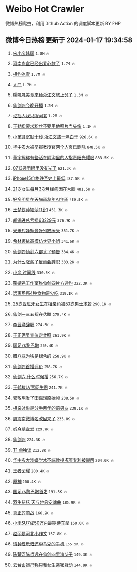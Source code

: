 # Weibo Hot Crawler 



微博热榜爬虫，利用 Github Action 的调度脚本更新 BY PHP 


## 微博今日热榜 更新于 2024-01-17 19:34:58 
1. [宋小宝韩国](https://s.weibo.com/weibo?q=%E5%AE%8B%E5%B0%8F%E5%AE%9D%E9%9F%A9%E5%9B%BD&t=31&band_rank=1&Refer=top) `1.8M 🔥` 

1. [河南肉盒已经出爱心款了](https://s.weibo.com/weibo?q=%23%E6%B2%B3%E5%8D%97%E8%82%89%E7%9B%92%E5%B7%B2%E7%BB%8F%E5%87%BA%E7%88%B1%E5%BF%83%E6%AC%BE%E4%BA%86%23&t=31&band_rank=2&Refer=top) `1.7M 🔥` 

1. [相约冰雪](https://s.weibo.com/weibo?q=%23%E7%9B%B8%E7%BA%A6%E5%86%B0%E9%9B%AA%23&t=31&band_rank=3&Refer=top) `1.7M 🔥` 

1. [人口](https://s.weibo.com/weibo?q=%E4%BA%BA%E5%8F%A3&t=31&band_rank=4&Refer=top) `1.7M 🔥` 

1. [糯叽叽美食来给浙江文旅上分了](https://s.weibo.com/weibo?q=%23%E7%B3%AF%E5%8F%BD%E5%8F%BD%E7%BE%8E%E9%A3%9F%E6%9D%A5%E7%BB%99%E6%B5%99%E6%B1%9F%E6%96%87%E6%97%85%E4%B8%8A%E5%88%86%E4%BA%86%23&t=31&band_rank=5&Refer=top) `1.3M 🔥` 

1. [仙剑四今晚开播](https://s.weibo.com/weibo?q=%23%E4%BB%99%E5%89%91%E5%9B%9B%E4%BB%8A%E6%99%9A%E5%BC%80%E6%92%AD%23&t=31&band_rank=6&Refer=top) `1.2M 🔥` 

1. [论摇人我只服河北](https://s.weibo.com/weibo?q=%23%E8%AE%BA%E6%91%87%E4%BA%BA%E6%88%91%E5%8F%AA%E6%9C%8D%E6%B2%B3%E5%8C%97%23&t=31&band_rank=7&Refer=top) `1.2M 🔥` 

1. [王劲松要求粉丝不要用他照片当头像](https://s.weibo.com/weibo?q=%23%E7%8E%8B%E5%8A%B2%E6%9D%BE%E8%A6%81%E6%B1%82%E7%B2%89%E4%B8%9D%E4%B8%8D%E8%A6%81%E7%94%A8%E4%BB%96%E7%85%A7%E7%89%87%E5%BD%93%E5%A4%B4%E5%83%8F%23&t=31&band_rank=8&Refer=top) `1.1M 🔥` 

1. [小孩哥沉默十秒 浙江文旅一年白干](https://s.weibo.com/weibo?q=%E5%B0%8F%E5%AD%A9%E5%93%A5%E6%B2%89%E9%BB%98%E5%8D%81%E7%A7%92%20%E6%B5%99%E6%B1%9F%E6%96%87%E6%97%85%E4%B8%80%E5%B9%B4%E7%99%BD%E5%B9%B2&t=31&band_rank=9&Refer=top) `926.6K 🔥` 

1. [华中农大被举报教授官网个人页已删除](https://s.weibo.com/weibo?q=%23%E5%8D%8E%E4%B8%AD%E5%86%9C%E5%A4%A7%E8%A2%AB%E4%B8%BE%E6%8A%A5%E6%95%99%E6%8E%88%E5%AE%98%E7%BD%91%E4%B8%AA%E4%BA%BA%E9%A1%B5%E5%B7%B2%E5%88%A0%E9%99%A4%23&t=31&band_rank=10&Refer=top) `848.5K 🔥` 

1. [董宇辉称有些活在阴沟里的人指责阳光耀眼](https://s.weibo.com/weibo?q=%23%E8%91%A3%E5%AE%87%E8%BE%89%E7%A7%B0%E6%9C%89%E4%BA%9B%E6%B4%BB%E5%9C%A8%E9%98%B4%E6%B2%9F%E9%87%8C%E7%9A%84%E4%BA%BA%E6%8C%87%E8%B4%A3%E9%98%B3%E5%85%89%E8%80%80%E7%9C%BC%23&t=31&band_rank=11&Refer=top) `833.5K 🔥` 

1. [0713男团眼里没有光了](https://s.weibo.com/weibo?q=%230713%E7%94%B7%E5%9B%A2%E7%9C%BC%E9%87%8C%E6%B2%A1%E6%9C%89%E5%85%89%E4%BA%86%23&t=31&band_rank=12&Refer=top) `621.3K 🔥` 

1. [iPhone15价格跌至史上最低](https://s.weibo.com/weibo?q=%23iPhone15%E4%BB%B7%E6%A0%BC%E8%B7%8C%E8%87%B3%E5%8F%B2%E4%B8%8A%E6%9C%80%E4%BD%8E%23&t=31&band_rank=13&Refer=top) `487.5K 🔥` 

1. [21岁女生每月3次月经病因在大脑](https://s.weibo.com/weibo?q=%2321%E5%B2%81%E5%A5%B3%E7%94%9F%E6%AF%8F%E6%9C%883%E6%AC%A1%E6%9C%88%E7%BB%8F%E7%97%85%E5%9B%A0%E5%9C%A8%E5%A4%A7%E8%84%91%23&t=31&band_rank=14&Refer=top) `481.5K 🔥` 

1. [好多明星在天猫画龙年AI年画](https://s.weibo.com/weibo?q=%23%E5%A5%BD%E5%A4%9A%E6%98%8E%E6%98%9F%E5%9C%A8%E5%A4%A9%E7%8C%AB%E7%94%BB%E9%BE%99%E5%B9%B4AI%E5%B9%B4%E7%94%BB%23&t=31&band_rank=15&Refer=top) `459.5K 🔥` 

1. [王楚钦孙颖莎11比1](https://s.weibo.com/weibo?q=%23%E7%8E%8B%E6%A5%9A%E9%92%A6%E5%AD%99%E9%A2%96%E8%8E%8E11%E6%AF%941%23&t=31&band_rank=16&Refer=top) `451.3K 🔥` 

1. [胡锡进总亏损63229元](https://s.weibo.com/weibo?q=%23%E8%83%A1%E9%94%A1%E8%BF%9B%E6%80%BB%E4%BA%8F%E6%8D%9F63229%E5%85%83%23&t=31&band_rank=17&Refer=top) `376.7K 🔥` 

1. [夹来的娃娃最好别放床头](https://s.weibo.com/weibo?q=%23%E5%A4%B9%E6%9D%A5%E7%9A%84%E5%A8%83%E5%A8%83%E6%9C%80%E5%A5%BD%E5%88%AB%E6%94%BE%E5%BA%8A%E5%A4%B4%23&t=31&band_rank=18&Refer=top) `351.7K 🔥` 

1. [希林娜依高模仿世界小姐](https://s.weibo.com/weibo?q=%23%E5%B8%8C%E6%9E%97%E5%A8%9C%E4%BE%9D%E9%AB%98%E6%A8%A1%E4%BB%BF%E4%B8%96%E7%95%8C%E5%B0%8F%E5%A7%90%23&t=31&band_rank=19&Refer=top) `341.6K 🔥` 

1. [仙剑四仙剑六都发了预告](https://s.weibo.com/weibo?q=%23%E4%BB%99%E5%89%91%E5%9B%9B%E4%BB%99%E5%89%91%E5%85%AD%E9%83%BD%E5%8F%91%E4%BA%86%E9%A2%84%E5%91%8A%23&t=31&band_rank=20&Refer=top) `334.4K 🔥` 

1. [为什么涨薪了反而会辞职](https://s.weibo.com/weibo?q=%23%E4%B8%BA%E4%BB%80%E4%B9%88%E6%B6%A8%E8%96%AA%E4%BA%86%E5%8F%8D%E8%80%8C%E4%BC%9A%E8%BE%9E%E8%81%8C%23&t=31&band_rank=21&Refer=top) `333.2K 🔥` 

1. [小义 时间线](https://s.weibo.com/weibo?q=%E5%B0%8F%E4%B9%89%20%E6%97%B6%E9%97%B4%E7%BA%BF&t=31&band_rank=22&Refer=top) `330.6K 🔥` 

1. [鞠婧祎工作室称仙剑四片方违约](https://s.weibo.com/weibo?q=%23%E9%9E%A0%E5%A9%A7%E7%A5%8E%E5%B7%A5%E4%BD%9C%E5%AE%A4%E7%A7%B0%E4%BB%99%E5%89%91%E5%9B%9B%E7%89%87%E6%96%B9%E8%BF%9D%E7%BA%A6%23&t=31&band_rank=23&Refer=top) `322.3K 🔥` 

1. [远离肠癌4种食物要少吃](https://s.weibo.com/weibo?q=%23%E8%BF%9C%E7%A6%BB%E8%82%A0%E7%99%8C4%E7%A7%8D%E9%A3%9F%E7%89%A9%E8%A6%81%E5%B0%91%E5%90%83%23&t=31&band_rank=24&Refer=top) `319.1K 🔥` 

1. [25岁西班牙女生在相亲角被50岁男士求婚](https://s.weibo.com/weibo?q=%2325%E5%B2%81%E8%A5%BF%E7%8F%AD%E7%89%99%E5%A5%B3%E7%94%9F%E5%9C%A8%E7%9B%B8%E4%BA%B2%E8%A7%92%E8%A2%AB50%E5%B2%81%E7%94%B7%E5%A3%AB%E6%B1%82%E5%A9%9A%23&t=31&band_rank=25&Refer=top) `290.1K 🔥` 

1. [仙剑一三五都在优酷](https://s.weibo.com/weibo?q=%23%E4%BB%99%E5%89%91%E4%B8%80%E4%B8%89%E4%BA%94%E9%83%BD%E5%9C%A8%E4%BC%98%E9%85%B7%23&t=31&band_rank=26&Refer=top) `275.4K 🔥` 

1. [李晋晔辞职](https://s.weibo.com/weibo?q=%23%E6%9D%8E%E6%99%8B%E6%99%94%E8%BE%9E%E8%81%8C%23&t=31&band_rank=27&Refer=top) `274.5K 🔥` 

1. [于正晒吴宣仪定妆照](https://s.weibo.com/weibo?q=%23%E4%BA%8E%E6%AD%A3%E6%99%92%E5%90%B4%E5%AE%A3%E4%BB%AA%E5%AE%9A%E5%A6%86%E7%85%A7%23&t=31&band_rank=28&Refer=top) `261.9K 🔥` 

1. [国足vs黎巴嫩](https://s.weibo.com/weibo?q=%23%E5%9B%BD%E8%B6%B3vs%E9%BB%8E%E5%B7%B4%E5%AB%A9%23&t=31&band_rank=29&Refer=top) `259.4K 🔥` 

1. [腊八蒜为啥是绿色的](https://s.weibo.com/weibo?q=%23%E8%85%8A%E5%85%AB%E8%92%9C%E4%B8%BA%E5%95%A5%E6%98%AF%E7%BB%BF%E8%89%B2%E7%9A%84%23&t=31&band_rank=30&Refer=top) `258.9K 🔥` 

1. [仙剑四首播评价](https://s.weibo.com/weibo?q=%E4%BB%99%E5%89%91%E5%9B%9B%E9%A6%96%E6%92%AD%E8%AF%84%E4%BB%B7&t=31&band_rank=31&Refer=top) `258.7K 🔥` 

1. [仙剑六 什么时候播](https://s.weibo.com/weibo?q=%E4%BB%99%E5%89%91%E5%85%AD%20%E4%BB%80%E4%B9%88%E6%97%B6%E5%80%99%E6%92%AD&t=31&band_rank=32&Refer=top) `256.7K 🔥` 

1. [王鹤棣LV官网生图](https://s.weibo.com/weibo?q=%23%E7%8E%8B%E9%B9%A4%E6%A3%A3LV%E5%AE%98%E7%BD%91%E7%94%9F%E5%9B%BE%23&t=31&band_rank=33&Refer=top) `241.7K 🔥` 

1. [郭敬明发了田嘉瑞原始帧](https://s.weibo.com/weibo?q=%23%E9%83%AD%E6%95%AC%E6%98%8E%E5%8F%91%E4%BA%86%E7%94%B0%E5%98%89%E7%91%9E%E5%8E%9F%E5%A7%8B%E5%B8%A7%23&t=31&band_rank=34&Refer=top) `238.5K 🔥` 

1. [相亲对象是分手两年的前男友](https://s.weibo.com/weibo?q=%23%E7%9B%B8%E4%BA%B2%E5%AF%B9%E8%B1%A1%E6%98%AF%E5%88%86%E6%89%8B%E4%B8%A4%E5%B9%B4%E7%9A%84%E5%89%8D%E7%94%B7%E5%8F%8B%23&t=31&band_rank=35&Refer=top) `238.1K 🔥` 

1. [周震南微博名改回来了](https://s.weibo.com/weibo?q=%23%E5%91%A8%E9%9C%87%E5%8D%97%E5%BE%AE%E5%8D%9A%E5%90%8D%E6%94%B9%E5%9B%9E%E6%9D%A5%E4%BA%86%23&t=31&band_rank=36&Refer=top) `235.0K 🔥` 

1. [祈今朝宣发](https://s.weibo.com/weibo?q=%E7%A5%88%E4%BB%8A%E6%9C%9D%E5%AE%A3%E5%8F%91&t=31&band_rank=37&Refer=top) `229.7K 🔥` 

1. [仙剑四](https://s.weibo.com/weibo?q=%E4%BB%99%E5%89%91%E5%9B%9B&t=31&band_rank=38&Refer=top) `224.3K 🔥` 

1. [T1 单独谈](https://s.weibo.com/weibo?q=T1%20%E5%8D%95%E7%8B%AC%E8%B0%88&t=31&band_rank=39&Refer=top) `212.8K 🔥` 

1. [华中农大涉嫌学术不端教授多项专利被驳回](https://s.weibo.com/weibo?q=%23%E5%8D%8E%E4%B8%AD%E5%86%9C%E5%A4%A7%E6%B6%89%E5%AB%8C%E5%AD%A6%E6%9C%AF%E4%B8%8D%E7%AB%AF%E6%95%99%E6%8E%88%E5%A4%9A%E9%A1%B9%E4%B8%93%E5%88%A9%E8%A2%AB%E9%A9%B3%E5%9B%9E%23&t=31&band_rank=40&Refer=top) `204.0K 🔥` 

1. [王者荣耀](https://s.weibo.com/weibo?q=%E7%8E%8B%E8%80%85%E8%8D%A3%E8%80%80&t=31&band_rank=41&Refer=top) `200.4K 🔥` 

1. [原神](https://s.weibo.com/weibo?q=%E5%8E%9F%E7%A5%9E&t=31&band_rank=42&Refer=top) `200.4K 🔥` 

1. [国足vs黎巴嫩首发](https://s.weibo.com/weibo?q=%23%E5%9B%BD%E8%B6%B3vs%E9%BB%8E%E5%B7%B4%E5%AB%A9%E9%A6%96%E5%8F%91%23&t=31&band_rank=43&Refer=top) `191.5K 🔥` 

1. [羽生结弦 天与地的安魂曲](https://s.weibo.com/weibo?q=%E7%BE%BD%E7%94%9F%E7%BB%93%E5%BC%A6%20%E5%A4%A9%E4%B8%8E%E5%9C%B0%E7%9A%84%E5%AE%89%E9%AD%82%E6%9B%B2&t=31&band_rank=44&Refer=top) `185.9K 🔥` 

1. [真正的商战](https://s.weibo.com/weibo?q=%E7%9C%9F%E6%AD%A3%E7%9A%84%E5%95%86%E6%88%98&t=31&band_rank=45&Refer=top) `166.2K 🔥` 

1. [小米SU7成50万内最期待车型](https://s.weibo.com/weibo?q=%23%E5%B0%8F%E7%B1%B3SU7%E6%88%9050%E4%B8%87%E5%86%85%E6%9C%80%E6%9C%9F%E5%BE%85%E8%BD%A6%E5%9E%8B%23&t=31&band_rank=46&Refer=top) `160.0K 🔥` 

1. [赵丽颖河北小作文](https://s.weibo.com/weibo?q=%23%E8%B5%B5%E4%B8%BD%E9%A2%96%E6%B2%B3%E5%8C%97%E5%B0%8F%E4%BD%9C%E6%96%87%23&t=31&band_rank=47&Refer=top) `157.8K 🔥` 

1. [请钟辰乐归还李马克的手机](https://s.weibo.com/weibo?q=%E8%AF%B7%E9%92%9F%E8%BE%B0%E4%B9%90%E5%BD%92%E8%BF%98%E6%9D%8E%E9%A9%AC%E5%85%8B%E7%9A%84%E6%89%8B%E6%9C%BA&t=31&band_rank=48&Refer=top) `155.5K 🔥` 

1. [陈楚河陈哲远在仙剑四里演父子](https://s.weibo.com/weibo?q=%E9%99%88%E6%A5%9A%E6%B2%B3%E9%99%88%E5%93%B2%E8%BF%9C%E5%9C%A8%E4%BB%99%E5%89%91%E5%9B%9B%E9%87%8C%E6%BC%94%E7%88%B6%E5%AD%90&t=31&band_rank=49&Refer=top) `149.3K 🔥` 

1. [云台山妲己称只和女生亲密互动](https://s.weibo.com/weibo?q=%23%E4%BA%91%E5%8F%B0%E5%B1%B1%E5%A6%B2%E5%B7%B1%E7%A7%B0%E5%8F%AA%E5%92%8C%E5%A5%B3%E7%94%9F%E4%BA%B2%E5%AF%86%E4%BA%92%E5%8A%A8%23&t=31&band_rank=50&Refer=top) `144.9K 🔥` 

